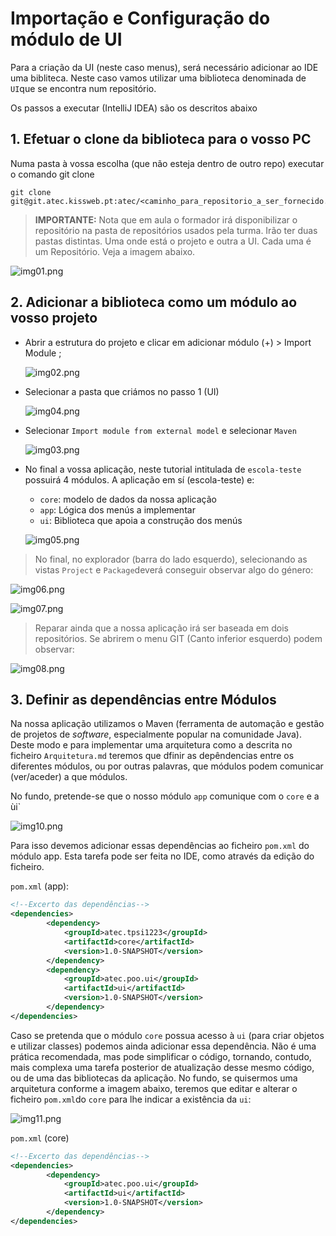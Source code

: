 # Importação e Configuração do módulo de UI

Para a criação da UI (neste caso menus), será necessário adicionar ao IDE uma bibliteca.
Neste caso vamos utilizar uma biblioteca denominada de `UI`que se encontra num repositório.

Os passos a executar (IntelliJ IDEA) são os descritos abaixo

## 1. Efetuar o clone da biblioteca para o vosso PC

Numa pasta à vossa escolha (que não esteja dentro de outro repo) executar o comando git clone
```terminal
git clone git@git.atec.kissweb.pt:atec/<caminho_para_repositorio_a_ser_fornecido.git>
```
> **IMPORTANTE:** Nota que em aula o formador irá disponibilizar o repositório na pasta de repositórios usados pela turma. Irão ter duas pastas distintas. 
> Uma onde está o projeto e outra a UI. Cada uma é um Repositório. Veja a imagem abaixo.

![img01.png](imgs/import_ui/img01.png)

## 2. Adicionar a biblioteca como um módulo ao vosso projeto

- Abrir a estrutura do projeto e clicar em adicionar módulo (+) > Import Module ;
  
  ![img02.png](imgs/import_ui/img02.png)

- Selecionar a pasta que criámos no passo 1 (UI)
  
  ![img04.png](imgs/import_ui/img04.png)

- Selecionar `Import module from external model` e selecionar `Maven`

  ![img03.png](imgs/import_ui/img03.png)

- No final a vossa aplicação, neste tutorial intitulada de `escola-teste` possuirá 4 módulos. A aplicação em sí (escola-teste) e:
  - `core`: modelo de dados da nossa aplicação
  - `app`: Lógica dos menús a implementar
  - `ui`: Biblioteca que apoia a construção dos menús
  
  ![img05.png](imgs/import_ui/img05.png)

> No final, no explorador (barra do lado esquerdo), selecionando as vistas `Project` e `Package`deverá conseguir observar algo do género:

![img06.png](imgs/import_ui/img06.png)

![img07.png](imgs/import_ui/img07.png)

> Reparar ainda que a nossa aplicação irá ser baseada em dois repositórios. Se abrirem o menu GIT (Canto inferior esquerdo) podem observar:

![img08.png](imgs/import_ui/img08.png)

## 3. Definir as dependências entre Módulos

Na nossa aplicação utilizamos o Maven (ferramenta de automação e gestão de projetos de _software_, especialmente popular na comunidade Java).
Deste modo e para implementar uma arquitetura como a descrita no ficheiro `Arquitetura.md` teremos que dfinir as depêndencias
entre os diferentes módulos, ou por outras palavras, que módulos podem comunicar (ver/aceder) a que módulos.

No fundo, pretende-se que o nosso módulo `app` comunique com o `core` e a ùi`

![img10.png](imgs/import_ui/img10.png)

Para isso devemos adicionar essas dependências ao ficheiro `pom.xml` do módulo app.
Esta tarefa pode ser feita no IDE, como através da edição do ficheiro.

`pom.xml` (app):
```xml
<!--Excerto das dependências-->
<dependencies>
        <dependency>
            <groupId>atec.tpsi1223</groupId>
            <artifactId>core</artifactId>
            <version>1.0-SNAPSHOT</version>
        </dependency>
        <dependency>
            <groupId>atec.poo.ui</groupId>
            <artifactId>ui</artifactId>
            <version>1.0-SNAPSHOT</version>
        </dependency>
</dependencies>

```

Caso se pretenda que o módulo `core` possua acesso à `ui` (para criar objetos e utilizar classes) podemos ainda adicionar essa dependência.
Não é uma prática recomendada, mas pode simplificar o código, tornando, contudo, mais complexa uma tarefa posterior de atualização desse mesmo código, ou de uma das bibliotecas da aplicação.
No fundo, se quisermos uma arquitetura conforme a imagem abaixo, teremos que editar e alterar o ficheiro `pom.xml`do `core` para lhe indicar a existência da `ui`:

![img11.png](./imgs/import_ui/img11.png)

`pom.xml` (core)
```xml
<!--Excerto das dependências-->
<dependencies>
        <dependency>
            <groupId>atec.poo.ui</groupId>
            <artifactId>ui</artifactId>
            <version>1.0-SNAPSHOT</version>
        </dependency>
</dependencies>
```


